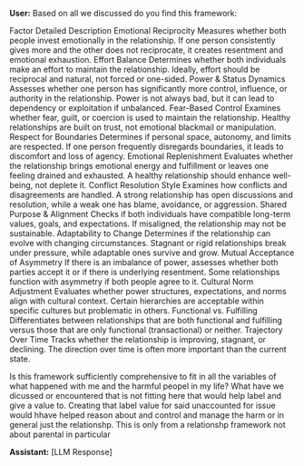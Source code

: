**User:**
Based on all we discussed do you find this framework:

Factor	Detailed Description
Emotional Reciprocity	Measures whether both people invest emotionally in the relationship. If one person consistently gives more and the other does not reciprocate, it creates resentment and emotional exhaustion.
Effort Balance	Determines whether both individuals make an effort to maintain the relationship. Ideally, effort should be reciprocal and natural, not forced or one-sided.
Power & Status Dynamics	Assesses whether one person has significantly more control, influence, or authority in the relationship. Power is not always bad, but it can lead to dependency or exploitation if unbalanced.
Fear-Based Control	Examines whether fear, guilt, or coercion is used to maintain the relationship. Healthy relationships are built on trust, not emotional blackmail or manipulation.
Respect for Boundaries	Determines if personal space, autonomy, and limits are respected. If one person frequently disregards boundaries, it leads to discomfort and loss of agency.
Emotional Replenishment	Evaluates whether the relationship brings emotional energy and fulfillment or leaves one feeling drained and exhausted. A healthy relationship should enhance well-being, not deplete it.
Conflict Resolution Style	Examines how conflicts and disagreements are handled. A strong relationship has open discussions and resolution, while a weak one has blame, avoidance, or aggression.
Shared Purpose & Alignment	Checks if both individuals have compatible long-term values, goals, and expectations. If misaligned, the relationship may not be sustainable.
Adaptability to Change	Determines if the relationship can evolve with changing circumstances. Stagnant or rigid relationships break under pressure, while adaptable ones survive and grow.
Mutual Acceptance of Asymmetry	If there is an imbalance of power, assesses whether both parties accept it or if there is underlying resentment. Some relationships function with asymmetry if both people agree to it.
Cultural Norm Adjustment	Evaluates whether power structures, expectations, and norms align with cultural context. Certain hierarchies are acceptable within specific cultures but problematic in others.
Functional vs. Fulfilling	Differentiates between relationships that are both functional and fulfilling versus those that are only functional (transactional) or neither.
Trajectory Over Time	Tracks whether the relationship is improving, stagnant, or declining. The direction over time is often more important than the current state.

Is this framework sufficiently comprehensive to fit in all the variables of what happened with me and the harmful peopel in my life? What have we dicussed or encountered that is not fitting here that would help label and give a value to. Creating that label value for said unaccounted for issue would hhave helped reason about and control and manage the harm or in general just the relationshp. This is only from a relationshp framework not about parental in particular

**Assistant:**
[LLM Response]

